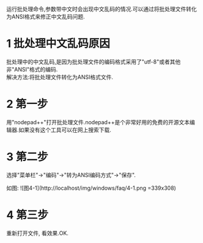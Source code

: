 <div class="jumbotron">
	<p>运行批处理命令,参数带中文时会出现中文乱码的情况.可以通过将批处理文件转化为ANSI格式来修正中文乱码问题.</p>
</div>

1 批处理中文乱码原因
===

批处理中的中文乱码,是因为批处理文件的编码格式采用了"utf-8"或者其他非"ANSI"格式的编码.   
解决方法:将批处理文件转化为ANSI格式文件.
	
2 第一步
===

用"nodepad++"打开批处理文件.nodepad++是个非常好用的免费的开源文本编辑器.如果没有这个工具可以在网上搜索下载.

3 第二步
===

选择"菜单栏"->"编码"->"转为ANSI编码方式"->"保存".

如图:
![图4-1](http://localhost/img/windows/faq/4-1.png =339x308)

4 第三步
===

重新打开文件, 看效果.OK.